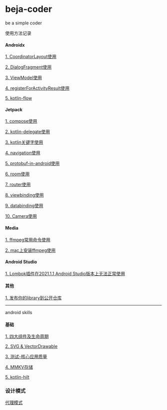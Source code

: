# beja-coder

be a simple coder

使用方法记录

#### Androidx

[1. CoordinatorLayout使用](https://github.com/edmond-biguys/beja-coder/blob/main/androidx/CoordinatorLayout.md)  

[2. DialogFragment使用](https://github.com/edmond-biguys/beja-coder/blob/main/androidx/DialogFragment.md)  

[3. ViewModel使用](https://github.com/edmond-biguys/beja-coder/blob/main/androidx/ViewModel.md)  

[4. registerForActivityResult使用](https://github.com/edmond-biguys/beja-coder/blob/main/androidx/registerForActivityResult.md)  

[5. kotlin-flow](https://github.com/edmond-biguys/beja-coder/blob/main/androidx/kotlin-flow.md)

#### Jetpack

[1. compose使用](https://github.com/edmond-biguys/beja-coder/tree/main/jetpack/compose.md)  

[2. kotlin-delegate使用](https://github.com/edmond-biguys/beja-coder/tree/main/jetpack/kotlin-delegate.md)  

[3. kotlin关键字使用](https://github.com/edmond-biguys/beja-coder/tree/main/jetpack/kotlin关键字.md)  

[4. navigation使用](https://github.com/edmond-biguys/beja-coder/tree/main/jetpack/navigation.md)  

[5. protobuf-in-android使用](https://github.com/edmond-biguys/beja-coder/tree/main/jetpack/protobuf-in-android.md)  

[6. room使用](https://github.com/edmond-biguys/beja-coder/tree/main/jetpack/room.md)  

[7. router使用](https://github.com/edmond-biguys/beja-coder/tree/main/jetpack/router.md)  

[8. viewbinding使用](https://github.com/edmond-biguys/beja-coder/tree/main/jetpack/viewbinding.md)

[9. databinding使用](https://github.com/edmond-biguys/beja-coder/tree/main/jetpack/databinding.md)

[10. Camera使用](https://github.com/edmond-biguys/beja-coder/edit/main/jetpack/camera.md)

#### Media

[1. ffmpeg常用命令使用](https://github.com/edmond-biguys/beja-coder/tree/main/media/ffmpeg常用命令.md)  

[2. mac上安装ffmpeg使用](https://github.com/edmond-biguys/beja-coder/tree/main/media/mac上安装ffmpeg.md)

#### Android Studio

[1. Lombok插件在2021.1.1 Android Studio版本上无法正常使用](https://github.com/edmond-biguys/beja-coder/blob/main/android-studio/lombok.md)

#### 其他

[1. 发布你的library到公开仓库](https://github.com/edmond-biguys/beja-coder/blob/main/pushlish-your-library.md)

---

android skills

#### 基础

[1. 四大组件及生命周期](https://github.com/edmond-biguys/beja-coder/blob/main/android-base/四大组件及生命周期.md)  

[2. SVG &amp; VectorDrawable](https://github.com/edmond-biguys/beja-coder/blob/main/android-base/svg-VectorDrawable.md)  

[3. 测试-核心应用质量](https://github.com/edmond-biguys/beja-coder/blob/main/android-base/核心应用质量.md)  

[4. MMKV存储](https://github.com/edmond-biguys/beja-coder/blob/main/android-base/MMKV存储.md)

[5. kotlin-hilt](https://github.com/edmond-biguys/beja-coder/blob/main/android-base/kotlin-hilt.md)

### 设计模式

[代理模式](https://github.com/edmond-biguys/beja-coder/blob/main/design-pattern/代理模式.md)
